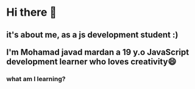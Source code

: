 # Hi there 👋
<h2>
  it's about me, as a js development student :)
  <p> I'm Mohamad javad mardan a 19 y.o JavaScript development learner who loves creativity😄 </p>
</h2>
<h3>what am I learning?</h3>

<!--
**HerrMardan/HerrMardan** is a ✨ _special_ ✨ repository because its `README.md` (this file) appears on your GitHub profile.

Here are some ideas to get you started:

- 🔭 I’m currently working on ...
- 🌱 I’m currently learning ...
- 👯 I’m looking to collaborate on ...
- 🤔 I’m looking for help with ...
- 💬 Ask me about ...
- 📫 How to reach me: ...
- 😄 Pronouns: ...
- ⚡ Fun fact: ...
-->
